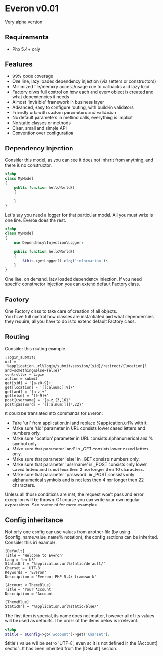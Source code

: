 # Everon v0.01
Very alpha version

## Requirements
* Php 5.4+ only

## Features
* 99% code coverage
* One line, lazy loaded dependency injection (via setters or constructors)
* Minimized file/memory access/usage due to callbacks and lazy load
* Factory gives full control on how each and every object is created and what dependencies it needs
* Almost 'invisible' framework in business layer
* Advanced, easy to configure routing, with build-in validators  
* Friendly urls with custom parameters and validation
* No default parameters in method calls, everything is implicit
* No static classes or methods
* Clear, small and simple API
* Convention over configuration

## Dependency Injection
Consider this model, as you can see it does not inherit from anything, and there is no constructor.

```php
<?php
class MyModel
{
    public function helloWorld()
    {

    }    
}
```
    
Let's say you need a logger for that particular model. All you must write is one line. Everon does the rest.

```php
<?php
class MyModel
{
    use Dependency\Injection\Logger;
        
    public function helloWorld()
    {
        $this->getLogger()->log('information');
    }
}
```

One line, on demand, lazy loaded dependency injection.
If you need specific constructor injection you can extend default Factory class. 
 
## Factory
One Factory class to take care of creation of all objects.   
You have full control how classes are instantiated and what dependencies they require,
all you have to do is to extend default Factory class.


## Routing
Consider this routing example.

    [login_submit]
    url = '%application.url%login/submit/session/{sid}/redirect/{location}?and=something&else={else}'
    controller = Login
    action = submit
    get[sid] = '[a-z0-9]+'
    get[location] = '[[:alnum:]|%]+'
    get[and] = '[a-z]+'
    get[else] = '[0-9]+'
    post[username] = '[a-z]{3,16}'
    post[password] = '[[:alnum:]]{4,22}'
    
It could be translated into commands for Everon:
* Take 'url' from application.ini and replace %application.url% with it.
* Make sure 'sid' parameter in URL consists lower cased letters and numbers only.
* Make sure 'location' parameter in URL consists alphanumerical and % symbol only.
* Make sure that parameter 'and' in _GET consists lower cased letters only.
* Make sure that parameter 'else' in _GET consists numbers only.
* Make sure that parameter 'username' in _POST consists only lower cased letters and is not less then 3 nor longer 
  then 16 characters.
* Make sure that parameter 'password' in _POST consists only alphanumerical symbols and is not less then 4 nor longer
  then 22 characters.

Unless all those conditions are met, the request won't pass and error exception will be thrown.
Of course you can write your own regular expressions. See router.ini for more examples.

## Config inheritance
Not only one config can use values from another file (by using $config_name.value_name% notation), 
the config sections can be inherited.
Consider this ini example:

    [Default]
    Title = 'Welcome to Everon'
    Lang = 'en-US'
    StaticUrl = '%application.url%static/default/'
    Charset = 'UTF-8'
    Keywords = 'Everon'
    Description = 'Everon: PHP 5.4+ framework'
    
    [Account < ThemeBlue]
    Title = 'Your Account'
    Description = 'Account'
    
    [ThemeBlue]
    StaticUrl = '%application.url%static/blue/'
    
The first item is special, its name does not matter, however all of its values will be used as defaults.
The order of the items below is irrelevant.

```php
<?php
$title = $Config->go('Account')->get('Charset');
```

$title's value will be set to 'UTF-8', even so it is not defined in the [Account] section.
It has been inherited from the [Default] section. 